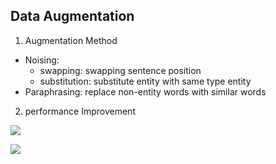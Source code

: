## Data Augmentation 

1. Augmentation Method
- Noising: 
  - swapping: swapping sentence position
  - substitution: substitute entity with same type entity
- Paraphrasing: replace non-entity words with similar words

2. performance Improvement


![](https://files.mdnice.com/user/8955/d5fbb7ca-52cd-41da-93c4-a3e54a0a78f0.png)


![](https://files.mdnice.com/user/8955/84a0a221-fd94-44c2-8428-9acfadc81162.png)